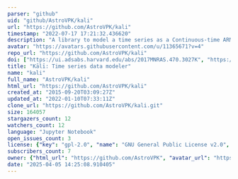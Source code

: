 ```yaml
---
parser: "github"
uid: "github/AstroVPK/kali"
url: "https://github.com/AstroVPK/kali"
timestamp: "2022-07-17 17:21:32.436620"
description: "A library to model a time series as a Continuous-time ARMA process"
avatar: "https://avatars.githubusercontent.com/u/11365671?v=4"
repo_url: "https://github.com/AstroVPK/kali"
doi: ["https://ui.adsabs.harvard.edu/abs/2017MNRAS.470.3027K", "https://ui.adsabs.harvard.edu/abs/2016ascl.soft07013K/abstract"]
title: "Kālī: Time series data modeler"
name: "kali"
full_name: "AstroVPK/kali"
html_url: "https://github.com/AstroVPK/kali"
created_at: "2015-09-20T03:09:27Z"
updated_at: "2022-01-10T07:33:11Z"
clone_url: "https://github.com/AstroVPK/kali.git"
size: 164057
stargazers_count: 12
watchers_count: 12
language: "Jupyter Notebook"
open_issues_count: 3
license: {"key": "gpl-2.0", "name": "GNU General Public License v2.0", "spdx_id": "GPL-2.0", "url": "https://api.github.com/licenses/gpl-2.0", "node_id": "MDc6TGljZW5zZTg="}
subscribers_count: 7
owner: {"html_url": "https://github.com/AstroVPK", "avatar_url": "https://avatars.githubusercontent.com/u/11365671?v=4", "login": "AstroVPK", "type": "User"}
date: "2025-04-05 14:25:08.910405"
---
```

